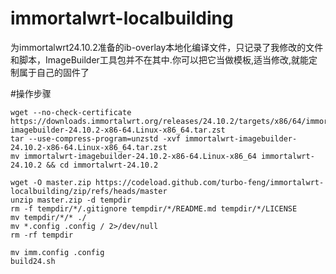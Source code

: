 # immortalwrt-localbuilding
为immortalwrt24.10.2准备的ib-overlay本地化编译文件，只记录了我修改的文件和脚本，ImageBuilder工具包并不在其中.你可以把它当做模板,适当修改,就能定制属于自己的固件了

#操作步骤
```shell
wget --no-check-certificate https://downloads.immortalwrt.org/releases/24.10.2/targets/x86/64/immortalwrt-imagebuilder-24.10.2-x86-64.Linux-x86_64.tar.zst
tar --use-compress-program=unzstd -xvf immortalwrt-imagebuilder-24.10.2-x86-64.Linux-x86_64.tar.zst
mv immortalwrt-imagebuilder-24.10.2-x86-64.Linux-x86_64 immortalwrt-24.10.2 && cd immortalwrt-24.10.2

wget -O master.zip https://codeload.github.com/turbo-feng/immortalwrt-localbuilding/zip/refs/heads/master
unzip master.zip -d tempdir
rm -f tempdir/*/.gitignore tempdir/*/README.md tempdir/*/LICENSE
mv tempdir/*/* ./
mv *.config .config / 2>/dev/null
rm -rf tempdir

mv imm.config .config
build24.sh
```

